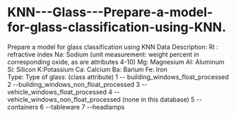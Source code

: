 # KNN---Glass---Prepare-a-model-for-glass-classification-using-KNN.
Prepare a model for glass classification using KNN  Data Description:  RI : refractive index  Na: Sodium (unit measurement: weight percent in corresponding oxide, as are attributes 4-10)  Mg: Magnesium  AI: Aluminum  Si: Silicon  K:Potassium  Ca: Calcium  Ba: Barium  Fe: Iron  
Type: Type of glass: (class attribute)
1 -- building_windows_float_processed
 2 --building_windows_non_float_processed
 3 --vehicle_windows_float_processed
 4 --vehicle_windows_non_float_processed (none in this database)
 5 --containers
 6 --tableware
 7 --headlamps
